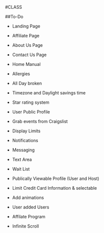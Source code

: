 #CLASS

##To-Do
* Landing Page
* Affiliate Page
* About Us Page
* Contact Us Page
* Home Manual
* Allergies
* All Day broken
* Timezone and Daylight savings time

* Star rating system
* User Public Profile
* Grab events from Craigslist
* Display Limits
* Notifications
* Messaging
* Text Area
* Wait List
* Publically Viewable Profile (User and Host)
* Limit Credit Card Information & selectable
* Add animations
* User added Users
* Affilate Program
* Infinite Scroll